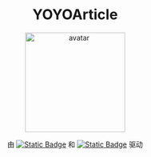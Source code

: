 <h1 align="center">YOYOArticle</h1>
<p align="center">
  <img src="https://oss.yoake.cc/yoyopics/avatar-round.webp" width="200px" alt="avatar">
</p>
<p align="center">
  由 <a href="https://vuepress.vuejs.org/"><img alt="Static Badge" src="https://img.shields.io/badge/VuePress-2.0.0--rc.24-3eaf7c"></a>
  和 <a href="https://theme-plume.vuejs.press/"><img alt="Static Badge" src="https://img.shields.io/badge/vuepress--theme--plume-1.0.0--rc.161-5086a1"></a>
  驱动
</p>